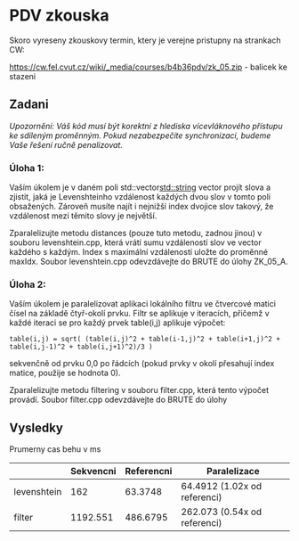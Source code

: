 # PDV zkouska

Skoro vyreseny zkouskovy termin, ktery je verejne pristupny na strankach CW:

https://cw.fel.cvut.cz/wiki/_media/courses/b4b36pdv/zk_05.zip - balicek ke stazeni

## Zadani

*Upozornění:
Váš kód musí být korektní z hlediska vícevláknového přístupu ke sdíleným proměnným. Pokud nezabezpečíte synchronizaci, budeme Vaše řešení ručně penalizovat.*


### Úloha 1:
Vaším úkolem je v daném poli std::vector<std::string> vector projít slova a zjistit, jaká je Levenshteinho vzdálenost každých dvou slov v tomto poli obsažených. Zároveň musíte najít i nejnižší index dvojice slov takový, že vzdálenost mezi těmito slovy je největší.

Zparalelizujte metodu distances (pouze tuto metodu, zadnou jinou) v souboru levenshtein.cpp, která vrátí sumu vzdáleností slov ve vector každého s každým. Index s maximální vzdáleností uložte do proměnné maxIdx. Soubor levenshtein.cpp odevzdávejte do BRUTE do úlohy ZK_05_A.


### Úloha 2:
Vaším úkolem je paralelizovat aplikaci lokálního filtru ve čtvercové matici čísel na základě čtyř-okolí prvku. Filtr se aplikuje v iteracích, přičemž v každé iteraci se pro každý prvek table(i,j) aplikuje výpočet:

`table(i,j) = sqrt( (table(i,j)^2 + table(i-1,j)^2 + table(i+1,j)^2 + table(i,j-1)^2 + table(i,j+1)^2)/3 )`

sekvenčně od prvku 0,0 po řádcích (pokud prvky v okolí přesahují index matice, použije se hodnota 0).

Zparalelizujte metodu filtering v souboru filter.cpp, která tento výpočet provádí. Soubor filter.cpp odevzdávejte do BRUTE do úlohy


## Vysledky

Prumerny cas behu v ms


|              | Sekvencni  | Referencni  | Paralelizace                 |
|--------------|------------|-------------|------------------------------|
| levenshtein  |     162    |   63.3748   |  64.4912 (1.02x od referenci)|
|  filter      |  1192.551  |   486.6795  |  262.073 (0.54x od referenci)|
